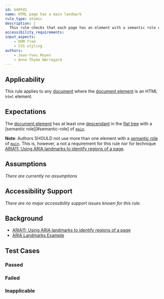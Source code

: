 ```yaml
---
id: b40fd1
name: HTML page has a main landmark
rule_type: atomic
description: |
  This rule checks that each page has an element with a semantic role of `main`
accessibility_requirements:
input_aspects:
	- DOM Tree
	- CSS styling
authors:
	- Jean-Yves Moyen
	- Anne Thyme Nørregard
---
```


## Applicability

This rule applies to any [document](#https://www.w3.org/TR/dom/#concept-document) where the [document element](#https://www.w3.org/TR/dom/#document-element) is an HTML `html` element.

## Expectations

The [document element](https://www.w3.org/TR/dom/#document-element) has at least one [descendant](https://www.w3.org/TR/dom41/#concept-tree-descendant) in the [flat tree](https://drafts.csswg.org/css-scoping/#flat-tree) with a [semantic role][#semantic-role] of [`main`](https://www.w3.org/TR/wai-aria-1.1/#main).

**Note**: Authors SHOULD not use more than one element with a [semantic role](#semantic-role) of [`main`](https://www.w3.org/TR/wai-aria-1.1/#main). This is, however, a not a requirement for this rule nor for technique [ARIA11: Using ARIA landmarks to identify regions of a page](https://www.w3.org/WAI/WCAG21/Techniques/aria/ARIA11).

## Assumptions

_There are currently no assumptions_

## Accessibility Support

_There are no major accessibility support issues known for this rule._

## Background

- [ARIA11: Using ARIA landmarks to identify regions of a page](https://www.w3.org/WAI/WCAG21/Techniques/aria/ARIA11)
- [ARIA Landmarks Example](https://www.w3.org/TR/wai-aria-practices/examples/landmarks/index.html)

## Test Cases

### Passed

### Failed

### Inapplicable